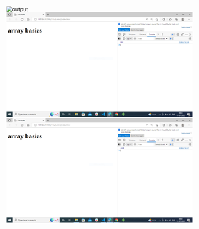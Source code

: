 <img src="max output 1.PNG" alt="output">
<img src="max output 2.PNG" alt="output">
<img src="min output 1.PNG" alt="output">